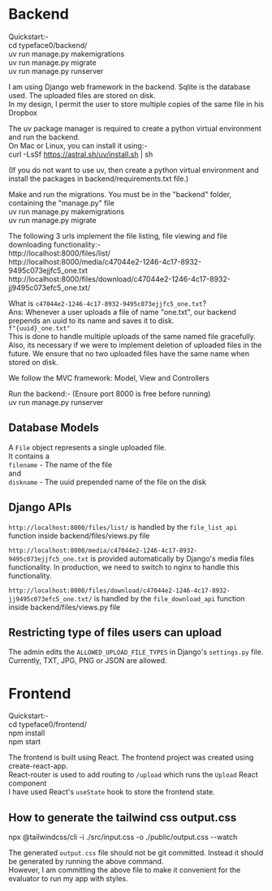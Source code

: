 # Backend
Quickstart:-  
cd typeface0/backend/  
uv run manage.py makemigrations  
uv run manage.py migrate  
uv run manage.py runserver  
  
I am using Django web framework in the backend. Sqlite is the database used. The uploaded files are stored on disk.  
In my design, I permit the user to store multiple copies of the same file in his Dropbox  

The uv package manager is required to create a python virtual environment and run the backend.  
On Mac or Linux, you can install it using:-  
curl -LsSf https://astral.sh/uv/install.sh | sh  
  
(If you do not want to use uv, then create a python virtual environment and install the packages in backend/requirements.txt file.)  
  
Make and run the migrations. You must be in the "backend" folder, containing the "manage.py" file  
uv run manage.py makemigrations  
uv run manage.py migrate  
  
The following 3 urls implement the file listing, file viewing and file downloading functionality:-  
http://localhost:8000/files/list/  
http://localhost:8000/media/c47044e2-1246-4c17-8932-9495c073ejjfc5_one.txt  
http://localhost:8000/files/download/c47044e2-1246-4c17-8932-jj9495c073efc5_one.txt/  
  
What is `c47044e2-1246-4c17-8932-9495c073ejjfc5_one.txt`?  
Ans: Whenever a user uploads a file of name "one.txt", our backend prepends an uuid to its name and saves it to disk.  
`f"{uuid}_one.txt"`  
This is done to handle multiple uploads of the same named file gracefully. Also, its necessary if we were to implement deletion of uploaded files in the future. We ensure that no two uploaded files have the same name when stored on disk.  
  
We follow the MVC framework: Model, View and Controllers  
  
Run the backend:- (Ensure port 8000 is free before running)  
uv run manage.py runserver  
  
## Database Models
A `File` object represents a single uploaded file.  
It contains a   
`filename` - The name of the file  
and  
`diskname` - The uuid prepended name of the file on the disk  
  
## Django APIs
`http://localhost:8000/files/list/` is handled by the `file_list_api` function inside backend/files/views.py file  
  
`http://localhost:8000/media/c47044e2-1246-4c17-8932-9495c073ejjfc5_one.txt` is provided automatically by Django's media files functionality. In production, we need to switch to nginx to handle this functionality.  
  
`http://localhost:8000/files/download/c47044e2-1246-4c17-8932-jj9495c073efc5_one.txt/` is handled by the `file_download_api` function inside backend/files/views.py file  
  
## Restricting type of files users can upload
The admin edits the `ALLOWED_UPLOAD_FILE_TYPES` in Django's `settings.py` file.  
Currently, TXT, JPG, PNG or JSON are allowed.  
  
# Frontend
Quickstart:-  
cd typeface0/frontend/  
npm install  
npm start  
  
The frontend is built using React. The frontend project was created using create-react-app.  
React-router is used to add routing to `/upload` which runs the `Upload` React component  
I have used React's `useState` hook to store the frontend state.  
  
## How to generate the tailwind css output.css
npx @tailwindcss/cli -i ./src/input.css -o ./public/output.css --watch  
  
The generated `output.css` file should not be git committed. Instead it should be generated by running the above command.  
However, I am committing the above file to make it convenient for the evaluator to run my app with styles.  
